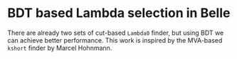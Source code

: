 # BDT based Lambda selection in Belle
There are already two sets of cut-based `Lambda0` finder, but using BDT we can achieve better 
performance. This work is inspired by the MVA-based `kshort` finder by Marcel Hohnmann.

